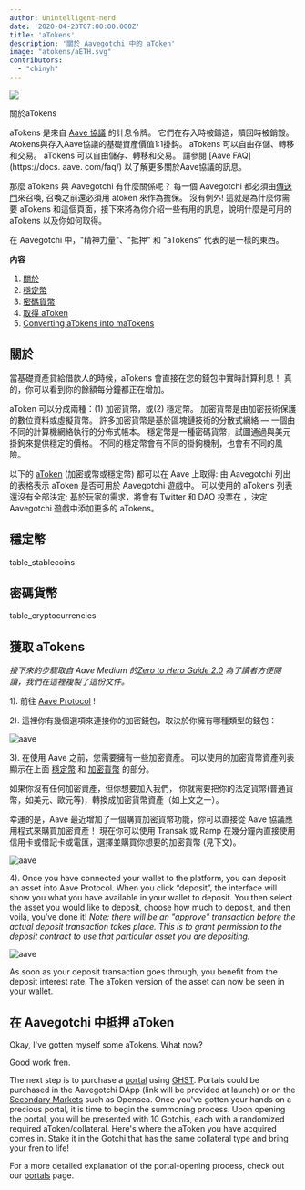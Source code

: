 ```yaml
---
author: Unintelligent-nerd
date: '2020-04-23T07:00:00.000Z'
title: 'aTokens'
description: '關於 Aavegotchi 中的 aToken'
image: "atokens/aETH.svg"
contributors:
  - "chinyh"
---
```


<div class="headerImageContainer">
<img class="headerImage" src="/atokens/aETH.png">
<p class="headerImageText">關於aTokens</p>
</div>

aTokens 是來自 [Aave 協議](https://aave.com) 的計息令牌。 它們在存入時被鑄造，贖回時被銷毀。 Atokens與存入Aave協議的基礎資產價值1:1掛鈎。 aTokens 可以自由存儲、轉移和交易。 aTokens 可以自由儲存、轉移和交易。 請參閱 [Aave FAQ](https://docs. aave. com/faq/) 以了解更多關於Aave協議的訊息。

那麼 aTokens 與 Aavegotchi 有什麼關係呢？ 每一個 Aavegotchi 都必須由[傳送門](/pages/portals)來召喚, 召喚之前還必須用 atoken 來作為擔保。 沒有例外! 這就是為什麼你需要 aTokens 和這個頁面，接下來將為你介紹一些有用的訊息，說明什麼是可用的 aTokens 以及你如何取得。

在 Aavegotchi 中，"精神力量"、"抵押" 和 "aTokens" 代表的是一樣的東西。

<div class="contentsBox">

**内容**

<ol>
<li><a href=#about>關於</a></li>
<li><a href=#stablecoins>穩定幣</a></li>
<li><a href=#cryptocurrencies>密碼貨幣</a></li>
<li><a href=#getting-atokens>取得 aToken</a></li>
<li><a href=#converting-atokens-into-matokens>Converting aTokens into maTokens</a></li>
</ol>

</div>

## 關於

當基礎資產貸給借款人的時候，aTokens 會直接在您的錢包中實時計算利息！ 真的，你可以看到你的餘額每分鐘都正在增加。

aToken 可以分成兩種：(1) 加密貨幣，或(2) 穩定幣。 加密貨幣是由加密技術保護的數位資料或虛擬貨幣。 許多加密貨幣是基於區塊鏈技術的分散式網絡 — 一個由不同的計算機網絡執行的分佈式帳本。 穩定幣是一種密碼貨幣，試圖通過與美元掛鉤來提供穩定的價格。 不同的穩定幣會有不同的掛鉤機制，也會有不同的風險。


以下的 [aToken](https://docs.aave.com/developers/deployed-contracts/deployed-contract-instances) (加密或幣或穩定幣) 都可以在 Aave 上取得: 由 Aavegotchi 列出的表格表示 aToken 是否可用於 Aavegotchi 遊戲中。 可以使用的 aTokens 列表還沒有全部決定; 基於玩家的需求，將會有 Twitter 和 DAO 投票在 ，決定 Aavegotchi 遊戲中添加更多的 aTokens。

## 穩定幣

table_stablecoins

## 密碼貨幣

table_cryptocurrencies

## 獲取 aTokens

*接下來的步驟取自 Aave Medium 的[Zero to Hero Guide 2.0](https://medium.com/aave/zero-to-hero-guide-2-0-dadce0f3e834) 為了讀者方便閱讀，我們在這裡複製了這份文件。*

1). 前往 <a href = "https://app.aave.com/">Aave Protocol</a> !

2). 這裡你有幾個選項來連接你的加密錢包，取決於你擁有哪種類型的錢包：

<img src = "/atokens/connect-your-wallet.png" alt = "aave" class="bodyImage" />

3). 在使用 Aave 之前，您需要擁有一些加密資產。 可以使用的加密貨幣資產列表顯示在上面 <a href=#stablecoins>穩定幣</a> 和 <a href=#cryptocurrencies>加密貨幣</a> 的部分。

如果你沒有任何加密資產，但你想要加入我們， 你就需要把你的法定貨幣(普通貨幣，如美元、歐元等)，轉換成加密貨幣資產（如上文之一）。

幸運的是，Aave 最近增加了一個購買加密貨幣功能，你可以直接從 Aave 協議應用程式來購買加密資產！ 現在你可以使用 Transak 或 Ramp 在幾分鐘內直接使用信用卡或借記卡或電匯，選擇並購買你想要的加密貨幣 (見下文)。

<img src = "/atokens/buy-with-fiat.png" alt = "aave" class="bodyImage" />

4). Once you have connected your wallet to the platform, you can deposit an asset into Aave Protocol. When you click “deposit”, the interface will show you what you have available in your wallet to deposit. You then select the asset you would like to deposit, choose how much to deposit, and then voilá, you’ve done it! *Note: there will be an "approve" transaction before the actual deposit transaction takes place. This is to grant permission to the deposit contract to use that particular asset you are depositing.*

<img src = "/atokens/deposit.gif" alt = "aave" class="bodyImage" />

As soon as your deposit transaction goes through, you benefit from the deposit interest rate. The aToken version of the asset can now be seen in your wallet.

## 在 Aavegotchi 中抵押 aToken

Okay, I've gotten myself some aTokens. What now?

Good work fren.

The next step is to purchase a [portal](/portals) using [GHST](/ghst). Portals could be purchased in the Aavegotchi DApp (link will be provided at launch) or on the [Secondary Markets](/marketplace) such as Opensea. Once you've gotten your hands on a precious portal, it is time to begin the summoning process. Upon opening the portal, you will be presented with 10 Gotchis, each with a randomized required aToken/collateral. Here's where the aToken you have acquired comes in. Stake it in the Gotchi that has the same collateral type and bring your fren to life!

For a more detailed explanation of the portal-opening process, check out our [portals](/portals) page.
